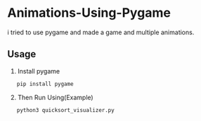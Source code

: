 # Animations-Using-Pygame
i tried to use pygame and made a game and multiple animations.<br />
## Usage
1. Install pygame
```sh
   pip install pygame
```
2. Then Run Using(Example)
```sh
   python3 quicksort_visualizer.py
```
